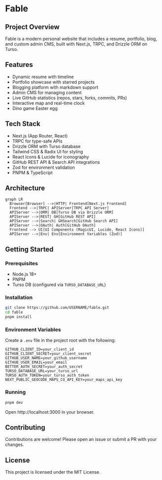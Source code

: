 # Fable

## Project Overview
Fable is a modern personal website that includes a resume, portfolio, blog, and custom admin CMS, built with Next.js, TRPC, and Drizzle ORM on Turso.

## Features
- Dynamic resume with timeline
- Portfolio showcase with starred projects
- Blogging platform with markdown support
- Admin CMS for managing content
- Live GitHub statistics (repos, stars, forks, commits, PRs)
- Interactive map and real-time clock
- Dino game Easter egg

## Tech Stack
- Next.js (App Router, React)
- TRPC for type-safe APIs
- Drizzle ORM with Turso database
- Tailwind CSS & Radix UI for styling
- React Icons & Lucide for iconography
- GitHub REST API & Search API integrations
- Zod for environment validation
- PNPM & TypeScript

## Architecture
```mermaid
graph LR
  Browser[Browser] -->|HTTP| Frontend[Next.js Frontend]
  Frontend -->|TRPC| APIServer[TRPC API Server]
  APIServer -->|ORM| DB[Turso DB via Drizzle ORM]
  APIServer -->|REST| GH[GitHub REST API]
  APIServer -->|Search| GHSearch[GitHub Search API]
  APIServer -->|OAuth| Auth[GitHub OAuth]
  Frontend --> UI[UI Components (MagicUI, Lucide, React Icons)]
  APIServer -->|Env| Env[Environment Variables (Zod)]
```

## Getting Started

### Prerequisites
- Node.js 18+
- PNPM
- Turso DB (configured via `TURSO_DATABASE_URL`)

### Installation
```bash
git clone https://github.com/USERNAME/fable.git
cd fable
pnpm install
```

### Environment Variables
Create a `.env` file in the project root with the following:
```
GITHUB_CLIENT_ID=your_client_id
GITHUB_CLIENT_SECRET=your_client_secret
GITHUB_USER_NAME=your_github_username
GITHUB_USER_EMAIL=your_email
BETTER_AUTH_SECRET=your_auth_secret
TURSO_DATABASE_URL=your_turso_url
TURSO_AUTH_TOKEN=your_turso_auth_token
NEXT_PUBLIC_GEOCODE_MAPS_CO_API_KEY=your_maps_api_key
```

### Running
```bash
pnpm dev
```
Open http://localhost:3000 in your browser.

## Contributing
Contributions are welcome! Please open an issue or submit a PR with your changes.

## License
This project is licensed under the MIT License.